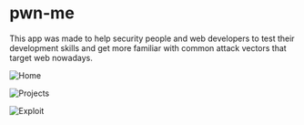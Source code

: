 pwn-me
======

This app was made to help security people and web developers to test their development skills and get more familiar with common attack vectors that target web nowadays.

![Home](http://s21.postimg.org/7gbzw2muf/home.png)

![Projects](http://s18.postimg.org/vewrezp61/projects.png)

![Exploit](http://s8.postimg.org/rv9yaatdh/exploit.png)
